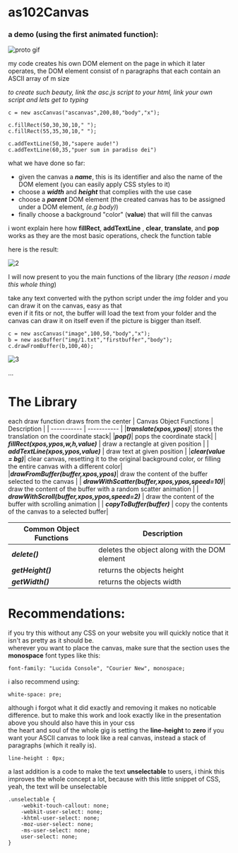



# as102Canvas


### a demo (using the first animated function):

![proto gif](https://user-images.githubusercontent.com/102482527/164079380-a459ec84-c0bc-443b-80ca-e104295a3f48.gif)

my code creates his own DOM element on the page in which it later operates, the DOM element consist of n paragraphs that each contain an ASCII array of m size <br>

<i>to create such beauty, link the *asc.js* script to your html, link your own script and lets get to typing</i>
<br>

	c = new ascCanvas("ascanvas",200,80,"body","x");
	
	c.fillRect(50,30,30,10," ");
	c.fillRect(55,35,30,10," ");

	c.addTextLine(50,30,"sapere aude!")
	c.addTextLine(60,35,"puer sum in paradiso dei")
what we have done so far:
 - given the canvas  a ***name***, this is its identifier and also the name of the DOM element (you can easily apply CSS styles to it)
 - choose a ***width*** and ***height*** that complies with the use case
 - choose a ***parent*** DOM element (the created canvas has to be assigned under a DOM element, *(e.g body)*)
 - finally choose a background "color" (**value**) that will fill the canvas

i wont explain here how **fillRect**, **addTextLine** , **clear**, **translate**, and **pop** works as they are the most basic operations, check the function table <br> 

here is the result:

![2](https://user-images.githubusercontent.com/102482527/167012905-eb974da9-993a-410e-bfe7-9cce0107dac1.png)

I will now present to you the main functions of the library (*the reason i made this whole thing*)

 take any text converted with the python script under the *img* folder and you can draw it on the canvas, easy as that<br>
 even if it fits or not, the buffer will load the text from your folder and the canvas can draw it on itself even if the picture is bigger than itself.

	c = new ascCanvas("image",100,50,"body","x");
	b = new ascBuffer("img/1.txt","firstbuffer","body");
	c.drawFromBuffer(b,100,40);

![3](https://user-images.githubusercontent.com/102482527/167014224-f78a8d29-d6ef-4d64-bd38-6310158d479a.png)

...



# The Library
each draw function draws from the center
| Canvas Object Functions     | Description |
| ----------- | ----------- |
|***translate(xpos,ypos)***| stores the translation on the coordinate stack|
|***pop()***| pops the coordinate stack|
| ***fillRect(xpos,ypos,w,h,value)***    | draw a rectangle at given position       |
| ***addTextLine(xpos,ypos,value)***   | draw text at given position        |
|***clear(value = bg)***| clear canvas, resetting it to the original background color, or filling the entire canvas with a different color|
|***drawFromBuffer(buffer,xpos,ypos)***| draw the content of the buffer selected to the canvas |
| ***drawWithScatter(buffer,xpos,ypos,speed=10)***| draw the content of the buffer with a random scatter animation |
| ***drawWithScroll(buffer,xpos,ypos,speed=2)*** | draw the content of the buffer with scrolling animation |
| ***copyToBuffer(buffer)*** | copy the contents of the canvas to a selected buffer|
<br>

  |Common Object Functions| Description|
  |-----------|-----------|
  |***delete()***| deletes the object along with the DOM element|
  |***getHeight()*** | returns the objects height |
  |***getWidth()***|returns the objects width|





# Recommendations:
if you try this without any CSS on your website you will quickly notice that it isn't as pretty as it should be. <br>
wherever you want to place the canvas, make sure that the section uses the **monospace** font types like this:

	font-family: "Lucida Console", "Courier New", monospace;

i also recommend using: 
			
	white-space: pre;

although i forgot what it did exactly and removing it makes no noticable difference. but to make this work and look exactly like in the presentation above  you should also have this in your css <br>
the heart and soul of the whole gig is setting the **line-height** to **zero** if you want your ASCII canvas to look like a real canvas, instead a stack of paragraphs (which it really is).

	line-height : 0px;
a last addition is a code to make the text **unselectable** to users, i think this improves the whole concept a lot, because with this little snippet of CSS, yeah, the text will be unselectable

	.unselectable {
	    -webkit-touch-callout: none;
	    -webkit-user-select: none;
	    -khtml-user-select: none;
	    -moz-user-select: none;
	    -ms-user-select: none;
	    user-select: none;
	}
